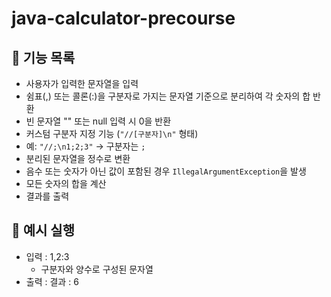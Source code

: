 # java-calculator-precourse

## 🚀 기능 목록
-  사용자가 입력한 문자열을 입력
-  쉼표(,) 또는 콜론(:)을 구분자로 가지는 문자열 기준으로 분리하여 각 숫자의 합 반환
-  빈 문자열 "" 또는 null 입력 시 0을 반환
-  커스텀 구분자 지정 기능 (`"//[구분자]\n"` 형태)
  - 예: `"//;\n1;2;3"` → 구분자는 `;`
-  분리된 문자열을 정수로 변환
-  음수 또는 숫자가 아닌 값이 포함된 경우 `IllegalArgumentException`을 발생
-  모든 숫자의 합을 계산
-  결과를 출력

## 🧩 예시 실행
- 입력 : 1,2:3
  - 구분자와 양수로 구성된 문자열
- 출력 : 결과 : 6
